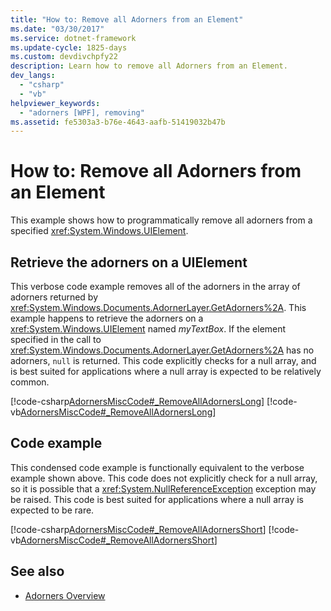 ```yaml
---
title: "How to: Remove all Adorners from an Element"
ms.date: "03/30/2017"
ms.service: dotnet-framework
ms.update-cycle: 1825-days
ms.custom: devdivchpfy22
description: Learn how to remove all Adorners from an Element.
dev_langs:
  - "csharp"
  - "vb"
helpviewer_keywords:
  - "adorners [WPF], removing"
ms.assetid: fe5303a3-b76e-4643-aafb-51419032b47b
---
```

# How to: Remove all Adorners from an Element

This example shows how to programmatically remove all adorners from a specified <xref:System.Windows.UIElement>.

## Retrieve the adorners on a UIElement

This verbose code example removes all of the adorners in the array of adorners returned by <xref:System.Windows.Documents.AdornerLayer.GetAdorners%2A>.  This example happens to retrieve the adorners on a <xref:System.Windows.UIElement> named *myTextBox*.  If the element specified in the call to <xref:System.Windows.Documents.AdornerLayer.GetAdorners%2A> has no adorners, `null` is returned.  This code explicitly checks for a null array, and is best suited for applications where a null array is expected to be relatively common.

[!code-csharp[AdornersMiscCode#_RemoveAllAdornersLong](~/samples/snippets/csharp/VS_Snippets_Wpf/AdornersMiscCode/CSharp/Window1.xaml.cs#_removealladornerslong)]
[!code-vb[AdornersMiscCode#_RemoveAllAdornersLong](~/samples/snippets/visualbasic/VS_Snippets_Wpf/AdornersMiscCode/visualbasic/window1.xaml.vb#_removealladornerslong)]

## Code example

This condensed code example is functionally equivalent to the verbose example shown above. This code does not explicitly check for a null array, so it is possible that a <xref:System.NullReferenceException> exception may be raised.  This code is best suited for applications where a null array is expected to be rare.

[!code-csharp[AdornersMiscCode#_RemoveAllAdornersShort](~/samples/snippets/csharp/VS_Snippets_Wpf/AdornersMiscCode/CSharp/Window1.xaml.cs#_removealladornersshort)]
[!code-vb[AdornersMiscCode#_RemoveAllAdornersShort](~/samples/snippets/visualbasic/VS_Snippets_Wpf/AdornersMiscCode/visualbasic/window1.xaml.vb#_removealladornersshort)]

## See also

- [Adorners Overview](adorners-overview.md)
